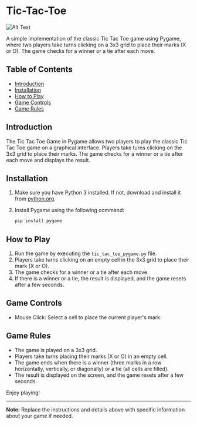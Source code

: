 # Tic-Tac-Toe

![Alt Text](https://im2.ezgif.com/tmp/ezgif-2-5e1cd4f327.gif)

A simple implementation of the classic Tic Tac Toe game using Pygame, where two players take turns clicking on a 3x3 grid to place their marks (X or O). The game checks for a winner or a tie after each move.

## Table of Contents

- [Introduction](#introduction)
- [Installation](#installation)
- [How to Play](#how-to-play)
- [Game Controls](#game-controls)
- [Game Rules](#game-rules)
  
## Introduction

The Tic Tac Toe Game in Pygame allows two players to play the classic Tic Tac Toe game on a graphical interface. Players take turns clicking on the 3x3 grid to place their marks. The game checks for a winner or a tie after each move and displays the result.

## Installation

1. Make sure you have Python 3 installed. If not, download and install it from [python.org](https://www.python.org/downloads/).
2. Install Pygame using the following command:

    ```bash
    pip install pygame
    ```

## How to Play

1. Run the game by executing the `tic_tac_toe_pygame.py` file.
2. Players take turns clicking on an empty cell in the 3x3 grid to place their mark (X or O).
3. The game checks for a winner or a tie after each move.
4. If there is a winner or a tie, the result is displayed, and the game resets after a few seconds.

## Game Controls

- Mouse Click: Select a cell to place the current player's mark.

## Game Rules

- The game is played on a 3x3 grid.
- Players take turns placing their marks (X or O) in an empty cell.
- The game ends when there is a winner (three marks in a row horizontally, vertically, or diagonally) or a tie (all cells are filled).
- The result is displayed on the screen, and the game resets after a few seconds.

Enjoy playing!

---

**Note:** Replace the instructions and details above with specific information about your game if needed.
